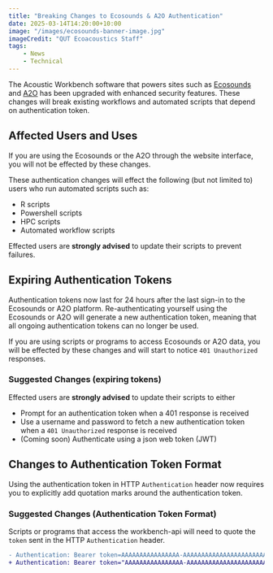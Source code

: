 ```yaml
---
title: "Breaking Changes to Ecosounds & A2O Authentication"
date: 2025-03-14T14:20:00+10:00
image: "/images/ecosounds-banner-image.jpg"
imageCredit: "QUT Ecoacoustics Staff"
tags:
    - News
    - Technical
---
```


The Acoustic Workbench software that powers sites such as [Ecosounds](https://www.ecosounds.org/) and
[A2O](https://data.acousticobservatory.org/) has been upgraded with enhanced security features.
These changes will break existing workflows and automated scripts that depend on authentication token.

## Affected Users and Uses

If you are using the Ecosounds or the A2O through the website interface, you will not be effected by these changes.

These authentication changes will effect the following (but not limited to) users who run automated scripts such as:

- R scripts
- Powershell scripts
- HPC scripts
- Automated workflow scripts

Effected users are **strongly advised** to update their scripts
to prevent failures.

## Expiring Authentication Tokens

Authentication tokens now last for 24 hours after the last sign-in to the Ecosounds or A2O platform.
Re-authenticating yourself using the Ecosounds or A2O will generate a new authentication token, meaning that all
ongoing authentication tokens can no longer be used.

If you are using scripts or programs to access Ecosounds or A2O data, you will be effected by these changes and will
start to notice `401 Unauthorized` responses.

### Suggested Changes (expiring tokens)

Effected users are **strongly advised** to update their scripts to either

- Prompt for an authentication token when a 401 response is received
- Use a username and password to fetch a new authentication token when a `401 Unauthorized` response is received
- (Coming soon) Authenticate using a json web token (JWT)

## Changes to Authentication Token Format

Using the authentication token in HTTP `Authentication` header now requires you to explicitly add quotation marks
around the authentication token.

### Suggested Changes (Authentication Token Format)

Scripts or programs that access the workbench-api will need to quote the `token`
sent in the HTTP `Authentication` header.

```diff
- Authentication: Bearer token=AAAAAAAAAAAAAAAA-AAAAAAAAAAAAAAAAAAAAAAAAAA
+ Authentication: Bearer token="AAAAAAAAAAAAAAAA-AAAAAAAAAAAAAAAAAAAAAAAAAA"
```
